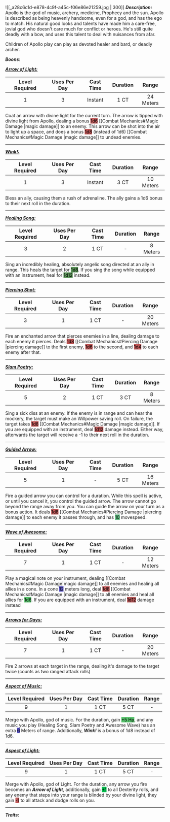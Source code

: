 ![[_a28c6c1d-e878-4c9f-a45c-f06e86e21259.jpg | 300]]
***Description:***
Apollo is the god of music, archery, medicine, Prophecy and the sun.
Apollo is described as being heavenly handsome, even for a god, and has the ego to match.
His natural good looks and talents have made him a care-free, jovial god who doesn't care much for conflict or heroes.
He's still quite deadly with a bow, and uses this talent to deal with nuisances from afar.

Children of Apollo play can play as devoted healer and bard, or deadly archer.


***Boons***:

<b><ins><i>Arrow of Light:</i></ins></b>

| Level Required | Uses Per Day | Cast Time | Duration |   Range   |
|:--------------:|:------------:|:---------:|:--------:|:---------:|
|       1        |      3       |   Instant    |    1 CT     | 24 Meters | 

Coat an arrow with divine light for the current turn.
The arrow is tipped with divine light from Apollo, dealing a bonus <mark style="background: #9E0000A6;">1d6</mark> [[Combat Mechanics#Magic Damage |magic damage]] to an enemy.
This arrow can be shot into the air to light up a space, and does a bonus <mark style="background: #9E0000A6;">1d8</mark> (instead of 1d6) [[Combat Mechanics#Magic Damage |magic damage]] to undead enemies.

------------------
<b><ins><i>Wink!:</i></ins></b>

| Level Required | Uses Per Day | Cast Time | Duration |   Range   |
|:--------------:|:------------:|:---------:|:--------:|:---------:|
|       1        |      3       |  Instant  |   3 CT   | 10 Meters | 

Bless an ally, causing them a rush of adrenaline.
The ally gains a 1d6 bonus to their next roll in the duration.

------------------
<b><ins><i>Healing Song:</i></ins></b>

| Level Required | Uses Per Day | Cast Time | Duration |   Range   |
|:--------------:|:------------:|:---------:|:--------:|:---------:|
|       3        |      2       |   1  CT   |    -     | 8 Meters | 

Sing an incredibly healing, absolutely angelic song directed at an ally in range.
This heals the target for <mark style="background: #045B00A6;">1d8</mark>.
If you sing the song while equipped with an instrument, heal for <mark style="background: #045B00A6;">1d12</mark> instead.

------------------
<b><ins><i>Piercing Shot:</i></ins></b>

| Level Required | Uses Per Day | Cast Time | Duration |   Range   |
|:--------------:|:------------:|:---------:|:--------:|:---------:|
|       3        |      1       |   1 CT    |    -     | 20 Meters | 

Fire an enchanted arrow that pierces enemies in a line, dealing damage to each enemy it pierces.
Deals <mark style="background: #9E0000A6;">1d8</mark> [[Combat Mechanics#Piercing Damage |piercing damage]] to the first enemy, <mark style="background: #9E0000A6;">1d6</mark> to the second, and <mark style="background: #9E0000A6;">1d4</mark> to each enemy after that.

------------------
<b><ins><i>Slam Poetry:</i></ins></b>

| Level Required | Uses Per Day | Cast Time | Duration | Range |
|:--------------:|:------------:|:---------:|:--------:|:-----:|
|       5        |      2       |   1 CT    |   3 CT   |   8 Meters    |

Sing a sick diss at an enemy.
If the enemy is in range and can hear the mockery, the target must make an Willpower saving roll.
On failure, the target takes <mark style="background: #9E0000A6;">1d8</mark> [[Combat Mechanics#Magic Damage |magic damage]].
If you are equipped with an instrument, deal <mark style="background: #930000A6;">1d12</mark> damage instead.
Either way, afterwards the target will receive a -1 to their next roll in the duration.

------------------
<b><ins><i>Guided Arrow:</i></ins></b>

| Level Required | Uses Per Day | Cast Time | Duration |   Range   |
|:--------------:|:------------:|:---------:|:--------:|:---------:|
|       5        |      1       |     -     |   5 CT   | 16 Meters |

Fire a guided arrow you can control for a duration.
While this spell is active, or until you cancel it, you control the guided arrow.
The arrow cannot go beyond the range away from you.
You can guide the arrow on your turn as a bonus action.
It deals <mark style="background: #9E0000A6;">1d8</mark> [[Combat Mechanics#Piercing Damage |piercing damage]] to each enemy it passes through, and has <mark style="background: #60BB81;">10</mark> movespeed. 

------------------
<b><ins><i>Wave of Awesome:</i></ins></b>

| Level Required | Uses Per Day | Cast Time | Duration |   Range   |
|:--------------:|:------------:|:---------:|:--------:|:---------:|
|       7        |      1       |   1 CT    |    -     | 12 Meters | 

Play a magical note on your instrument, dealing [[Combat Mechanics#Magic Damage|magic damage]] to all enemies and healing all allies in a cone.
In a cone <mark style="background: #0900A7A6;">12</mark> meters long, 
deal <mark style="background: #9E0000A6;">1d8</mark> [[Combat Mechanics#Magic Damage |magic damage]] to all enemies and heal all allies for <mark style="background: #00A521A6;">1d6</mark>.
If you are equipped with an instrument, deal <mark style="background: #930000A6;">1d12</mark> damage instead

------------------
<b><ins><i>Arrows for Days:</i></ins></b>

| Level Required | Uses Per Day | Cast Time | Duration | Range |
|:--------------:|:------------:|:---------:|:--------:|:-----:|
|       7        |      1       |   1 CT    |    -     |   20 Meters    |

Fire 2 arrows at each target in the range, dealing it's damage to the target twice (counts as two ranged attack rolls)

------------------
<b><ins><i>Aspect of Music:</i></ins></b>

| Level Required | Uses Per Day | Cast Time | Duration | Range |
|:--------------:|:------------:|:---------:|:--------:|:-----:|
|       9        |      1       |   1 CT    |   5 CT   |   -   | 

Merge with Apollo, god of music.
For the duration,
gain <mark style="background: #00A521A6;">+5 Hp</mark>, and any music you play (Healing Song, Slam Poetry and Awesome Wave) has an extra <mark style="background: #0900A7A6;">6</mark> Meters of range.
Additionally, ***Wink!*** is a bonus of 1d8 instead of 1d6.
 
------------------
<b><ins><i>Aspect of Light:</i></ins></b>

| Level Required | Uses Per Day | Cast Time | Duration | Range |
|:--------------:|:------------:|:---------:|:--------:|:-----:|
|       9        |      1       |   1 CT    |   5 CT   |   -   | 

Merge with Apollo, god of Light.
For the duration, any arrow you fire becomes an ***Arrow of Light***, 
additionally, gain <mark style="background: #00BB4D;">+1</mark> to all Dexterity rolls, and any enemy that steps into your range is blinded by your divine light, they gain <mark style="background: #9E0000A6;">-1</mark> to all attack and dodge rolls on you.

------------------
***Traits:*** 